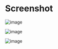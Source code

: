 # Screenshot

![image](https://github.com/unofficialmohit/bcryptJS/assets/123811704/91bfe4ce-55ad-46c5-bcc8-789eaa4b3b3b)



![image](https://github.com/unofficialmohit/bcryptJS/assets/123811704/62f0a8d4-b025-46ec-bc48-0b2e28d226df)



![image](https://github.com/unofficialmohit/bcryptJS/assets/123811704/dc75826c-c343-4f79-99a7-a36199257947)



